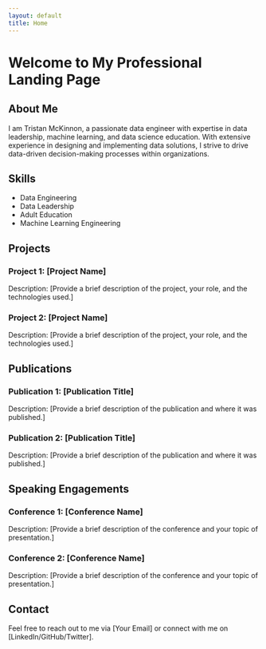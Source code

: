 ```yaml
---
layout: default
title: Home
---
```


# Welcome to My Professional Landing Page

## About Me
I am Tristan McKinnon, a passionate data engineer with expertise in data leadership, machine learning, and data science education. With extensive experience in designing and implementing data solutions, I strive to drive data-driven decision-making processes within organizations.

## Skills
- Data Engineering
- Data Leadership
- Adult Education
- Machine Learning Engineering

## Projects
### Project 1: [Project Name]
Description: [Provide a brief description of the project, your role, and the technologies used.]

### Project 2: [Project Name]
Description: [Provide a brief description of the project, your role, and the technologies used.]

## Publications
### Publication 1: [Publication Title]
Description: [Provide a brief description of the publication and where it was published.]

### Publication 2: [Publication Title]
Description: [Provide a brief description of the publication and where it was published.]

## Speaking Engagements
### Conference 1: [Conference Name]
Description: [Provide a brief description of the conference and your topic of presentation.]

### Conference 2: [Conference Name]
Description: [Provide a brief description of the conference and your topic of presentation.]

## Contact
Feel free to reach out to me via [Your Email] or connect with me on [LinkedIn/GitHub/Twitter].
